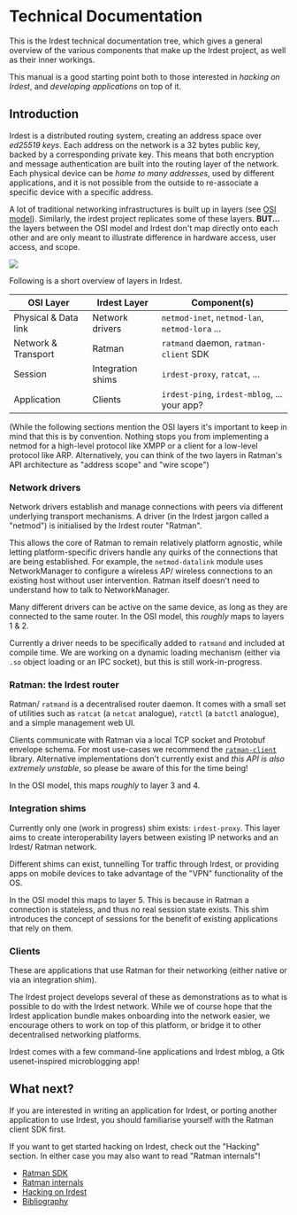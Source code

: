 # Technical Documentation

This is the Irdest technical documentation tree, which gives a general overview of the various components that make up the Irdest project, as well as their inner workings.

This manual is a good starting point both to those interested in *hacking on Irdest*, and *developing applications* on top of it.


## Introduction

Irdest is a distributed routing system, creating an address space over _ed25519 keys_. Each address on the network is a 32 bytes public key, backed by a corresponding private key. This means that both encryption and message authentication are built into the routing layer of the network. Each physical device can be _home to many addresses_, used by different applications, and it is not possible from the outside to re-associate a specific device with a specific address.

A lot of traditional networking infrastructures is built up in layers (see [OSI model][osi]). Similarly, the irdest project replicates some of these layers.  **BUT...** the layers between the OSI model and Irdest don't map directly onto each other and are only meant to illustrate difference in hardware access, user access, and scope.

![](../assets/overview.svg)

[osi]: https://en.wikipedia.org/wiki/OSI_model

Following is a short overview of layers in Irdest.

| OSI Layer            | Irdest Layer      | Component(s)                                   |
|----------------------|-------------------|------------------------------------------------|
| Physical & Data link | Network drivers   | `netmod-inet`, `netmod-lan`, `netmod-lora` ... |
| Network & Transport  | Ratman            | `ratmand` daemon, `ratman-client` SDK          |
| Session              | Integration shims | `irdest-proxy`, `ratcat`, ...                  |
| Application          | Clients           | `irdest-ping`, `irdest-mblog`, ... your app?   |

(While the following sections mention the OSI layers it's important to keep in mind that this is by convention.  Nothing stops you from implementing a netmod for a high-level protocol like XMPP or a client for a low-level protocol like ARP.  Alternatively, you can think of the two layers in Ratman's API architecture as "address scope" and "wire scope")

### Network drivers

Network drivers establish and manage connections with peers via different underlying transport mechanisms. A driver (in the Irdest jargon called a "netmod") is initialised by the Irdest router "Ratman".

This allows the core of Ratman to remain relatively platform agnostic, while letting platform-specific drivers handle any quirks of the connections that are being established.  For example, the `netmod-datalink` module uses NetworkManager to configure a wireless AP/ wireless connections to an existing host without user intervention.  Ratman itself doesn't need to understand how to talk to NetworkManager.

Many different drivers can be active on the same device, as long as they are connected to the same router.  In the OSI model, this _roughly_ maps to layers 1 & 2.

Currently a driver needs to be specifically added to `ratmand` and included at compile time. We are working on a dynamic loading mechanism (either via `.so` object loading or an IPC socket), but this is still work-in-progress.


### Ratman: the Irdest router

Ratman/ `ratmand` is a decentralised router daemon.  It comes with a small set of utilities such as `ratcat` (a `netcat` analogue), `ratctl` (a `batctl` analogue), and a simple management web UI.

Clients communicate with Ratman via a local TCP socket and Protobuf envelope schema.  For most use-cases we recommend the [`ratman-client`](https://crates.io/crates/ratman-client) library.  Alternative implementations don't currently exist and *this API is also extremely unstable*, so please be aware of this for the time being!

In the OSI model, this maps _roughly_ to layer 3 and 4.


### Integration shims

Currently only one (work in progress) shim exists: `irdest-proxy`.  This layer aims to create interoperability layers between existing IP networks and an Irdest/ Ratman network.

Different shims can exist, tunnelling Tor traffic through Irdest, or providing apps on mobile devices to take advantage of the "VPN" functionality of the OS.

In the OSI model this maps to layer 5.  This is because in Ratman a connection is stateless, and thus no real session state exists.  This shim introduces the concept of sessions for the benefit of existing applications that rely on them.


### Clients

These are applications that use Ratman for their networking (either native or via an integration shim).

The Irdest project develops several of these as demonstrations as to what is possible to do with the Irdest network.  While we of course hope that the Irdest application bundle makes onboarding into the network easier, we encourage others to work on top of this platform, or bridge it to other decentralised networking platforms.

Irdest comes with a few command-line applications and Irdest mblog, a Gtk usenet-inspired microblogging app!
    

## What next?

If you are interested in writing an application for Irdest, or porting another application to use Irdest, you should familiarise yourself with the Ratman client SDK first.

If you want to get started hacking on Irdest, check out the "Hacking" section.  In either case you may also want to read "Ratman internals"!

- [Ratman SDK](./ratman/client.html)
- [Ratman internals](./ratman/index.html)
- [Hacking on Irdest](./hacking.html)
- [Bibliography](./bib.html)
